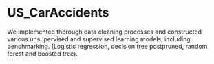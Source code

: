 # US_CarAccidents
We implemented thorough data cleaning processes and constructed various unsupervised and supervised learning models, including benchmarking. (Logistic regression, decision tree postpruned, random forest and boosted tree).
